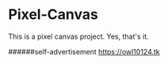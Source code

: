 # Pixel-Canvas
This is a pixel canvas project. Yes, that's it.

######self-advertisement
<https://owl10124.tk>